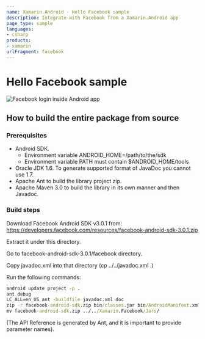 ```yaml
---
name: Xamarin.Android - Hello Facebook sample
description: Integrate with Facebook from a Xamarin.Android app
page_type: sample
languages:
- csharp
products:
- xamarin
urlFragment: facebook
---
```

# Hello Facebook sample

![Facebook login inside Android app](Screenshots/FacebookSimpleSshot.png)

## How to build the entire package from source

### Prerequisites

- Android SDK.
  - Environment variable ANDROID_HOME=/path/to/the/sdk
  - Environment variable PATH must contain $ANDROID_HOME/tools
- Oracle JDK 1.6. To generate supported format of JavaDoc you cannot use 1.7.
- Apache Ant to build the library project zip.
- Apache Maven 3.0 to build the library in its own manner and then Javadoc.

### Build steps

Download Facebook Android SDK v3.0.1 from:
https://developers.facebook.com/resources/facebook-android-sdk-3.0.1.zip

Extract it under this directory.

Go to facebook-android-sdk-3.0.1/facebook directory.

Copy javadoc.xml into that directory (cp ../../javadoc.xml .)

Run the following commands:

```cmd
android update project -p .
ant debug
LC_ALL=en_US ant -buildfile javadoc.xml doc
zip -r facebook-android-sdk.zip bin/classes.jar bin/AndroidManifest.xml res
mv facebook-android-sdk.zip ../../Xamarin.Facebook/Jars/
```

(The API Reference is generated by Ant, and it is important to provide
parameter names).
